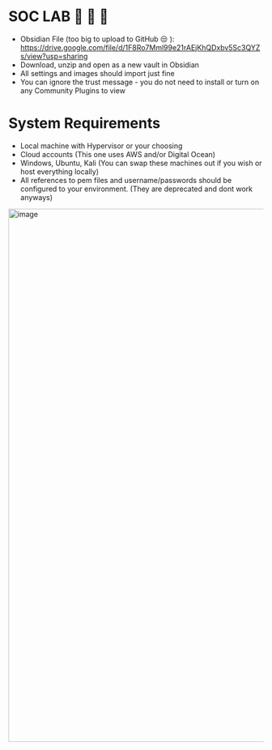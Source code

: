 # SOC LAB 🧪 🧫 🔬 



- Obsidian File (too big to upload to GitHub 😒 ): https://drive.google.com/file/d/1F8Ro7Mml99e21rAEjKhQDxbv5Sc3QYZs/view?usp=sharing
- Download, unzip and open as a new vault in Obsidian
- All settings and images should import just fine
- You can ignore the trust message - you do not need to install or turn on any Community Plugins to view

# System Requirements

- Local machine with Hypervisor or your choosing
- Cloud accounts (This one uses AWS and/or Digital Ocean)
- Windows, Ubuntu, Kali (You can swap these machines out if you wish or host everything locally)
- All references to pem files and username/passwords should be configured to your environment. (They are deprecated and dont work anyways) 

<img width="1053" alt="image" src="https://github.com/user-attachments/assets/48da3440-9d3d-4e4f-971e-eee127da10b2">
